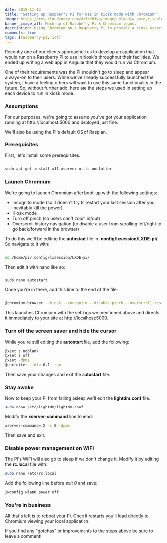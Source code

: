 ```yaml
---
date: 2018-11-13 
title: "Setting up Raspberry Pi for use in kiosk mode with Chromium"
image: https://res.cloudinary.com/dk3rdh3yo/image/upload/w_auto,c_scale/48371127-af891880-e680-11e8-89aa-2dec4de4ef8a_xwpry3.jpg
banner_image_alt: Mash-up of Raspberry Pi & Chromium logos.
description: Using Chromium on a Raspberry Pi to provide a kiosk experience for users.
comments: true
tags: [raspberry-pi, iot]
---
```


Recently one of our clients approached us to develop an application that would run on a Raspberry Pi to use in kiosk's throughout their facilities.  We ended up writing a web app in Angular that they would run via Chromium.

One of their requirements was the Pi shouldn't go to sleep and appear always-on to their users.  While we've already successfully launched the system, I have a feeling others will want to use this same functionality in the future.  So, without further ado, here are the steps we used in setting up each device to run in kiosk mode:

<!--more-->

### Assumptions

For our purposes, we're going to assume you've got your application running at http://localhost:5000 and deployed just fine.

We'll also be using the Pi's default OS of Raspian.

### Prerequisites

First, let's install some prerequisites.

```bash

sudo apt-get install x11-xserver-utils unclutter

```

### Launch Chromium

We're going to launch Chromium after boot-up with the following settings:

- Incognito mode (so it doesn't try to restart your last session after you inevitably kill the power)
- Kiosk mode
- Turn off pinch (so users can't zoom in/out)
- Overscroll history navigation (to disable a user from scrolling left/right to go back/forward in the browser)

To do this we'll be editing the **autostart** file in **.config/lxsession/LXDE-pi/**.  So navigate to it with:

```bash

cd /home/pi/.config/lxsession/LXDE-pi/

```

Then edit it with nano like so:

```bash

sudo nano autostart
```

Once you’re in there, add this line to the end of the file:

```bash

@chromium-browser --kiosk --incognito --disable-pinch --overscroll-history-navigation=0 http://localhost:5000
```

This launches Chromium with the settings we mentioned above and directs it immediately to your site at http://localhost:5000.

### Turn off the screen saver and hide the cursor

While you're still editing the **autostart** file, add the following:

```bash
@xset s noblank
@xset s off
@xset -dpms
@unclutter -idle 0.1 -roo
```

Then save your changes and exit the **autostart** file.

### Stay awake

Now to keep your Pi from falling asleep we'll edit the **lightdm.conf** file.

```bash
sudo nano /etc/lightdm/lightdm.conf
```

Modify the **xserver-command** line to read:

```bash
xserver-command= X -s 0 -dpms
```

Then save and exit.

### Disable power management on WiFi

The Pi's WiFi will also go to sleep if we don't change it.  Modify it by editing the **rc.local** file with:

```bash
sudo nano /etc/rc.local
```

Add the following line before *exit 0* and save:

```bash
iwconfig wlan0 power off
```

### You're in business

All that's left is to reboot your Pi.  Once it restarts you'll load directly to Chromium viewing your local application.

If you find any "gotchas" or improvements to the steps above be sure to leave a comment!
